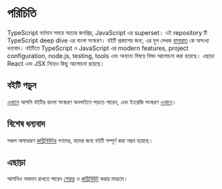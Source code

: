 # পরিচিতি 
TypeScript বর্তমান সময়ে অত্যন্ত জনপ্রিয়, JavaScript এর superset। এই repository টি TypeScript deep dive এর বাংলা সংস্করণ। বইটি প্রকাশের জন্য, এর মুল লেখক [বাসারাত](https://github.com/basarat) কে অসংখ্য ধন্যবাদ। বইটিতে TypeScript ও JavaScript এর modern features, project configuration, node.js, testing, tools এবং অন্যান্য বিষয়ে বিষদ আলোচনা করা হয়েছে। এছাড়া React এবং JSX নিয়েও কিছু আলোচনা রয়েছে।

## বইটি পড়ুন
[এখানে](https://sajibsrs.gitbook.io/typescript-book-bn) আপনি বইটির বাংলা সংস্করণ অনলাইনে পড়তে পারেন, এবং ইংরেজি সংস্করণ [এখানে](https://basarat.gitbook.io/typescript/getting-started)।

## বিশেষ ধন্যবাদ 
সকল অসাধারণ [কন্ট্রিবিউটর](https://github.com/basarat/typescript-book/graphs/contributors) গণদের, যাদের জন্য বইটি সম্পূর্ণ করা সম্ভব হয়েছে। 

## এছাড়া 
আপনিও অবদান রাখতে পারেন
[শেয়ার](https://sajibsrs.gitbook.io/typescript-book-bn) ও
[কন্ট্রিবিউট](https://github.com/sajibsrs/typescript-book-bn) করার মাধ্যমে।